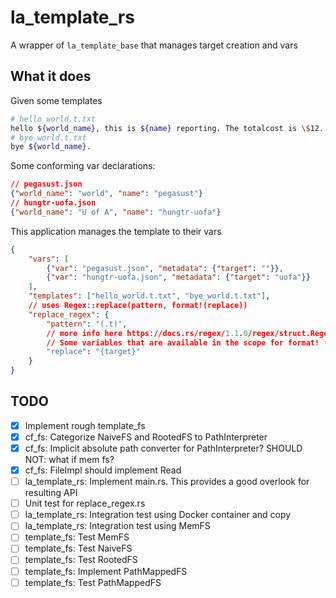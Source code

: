 # la_template_rs

A wrapper of `la_template_base` that manages target creation and vars

## What it does

Given some templates
```bash
# hello_world.t.txt
hello ${world_name}, this is ${name} reporting. The totalcost is \$12.
# bye_world.t.txt
bye ${world_name}.
```


Some conforming var declarations:
```json
// pegasust.json
{"world_name": "world", "name": "pegasust"}
// hungtr-uofa.json
{"world_name": "U of A", "name": "hungtr-uofa"}
```

This application manages the template to their vars

```json
{
    "vars": [
        {"var": "pegasust.json", "metadata": {"target": ""}},
        {"var": "hungtr-uofa.json", "metadata": {"target": "uofa"}}
    ],
    "templates": ["hello_world.t.txt", "bye_world.t.txt"],
    // uses Regex::replace(pattern, format!(replace))
    "replace_regex": {
        "pattern": "(.t)",
        // more info here https://docs.rs/regex/1.1.0/regex/struct.Regex.html#method.replace
        // Some variables that are available in the scope for format! (powered by crates.io/strfmt)
        "replace": "{target}"
    }
}
```
## TODO

- [x] Implement rough template_fs
- [x] cf_fs: Categorize NaiveFS and RootedFS to PathInterpreter
- [x] cf_fs: Implicit absolute path converter for PathInterpreter? SHOULD NOT: what if mem fs?
- [x] cf_fs: FileImpl should implement Read
- [ ] la_template_rs: Implement main.rs. This provides a good overlook for resulting API
- [ ] Unit test for replace_regex.rs
- [ ] la_template_rs: Integration test using Docker container and copy
- [ ] la_template_rs: Integration test using MemFS
- [ ] template_fs: Test MemFS
- [ ] template_fs: Test NaiveFS
- [ ] template_fs: Test RootedFS
- [ ] template_fs: Implement PathMappedFS
- [ ] template_fs: Test PathMappedFS
